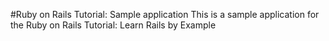 #Ruby on Rails Tutorial: Sample application
This is a sample application for the Ruby on Rails Tutorial: Learn Rails by Example
